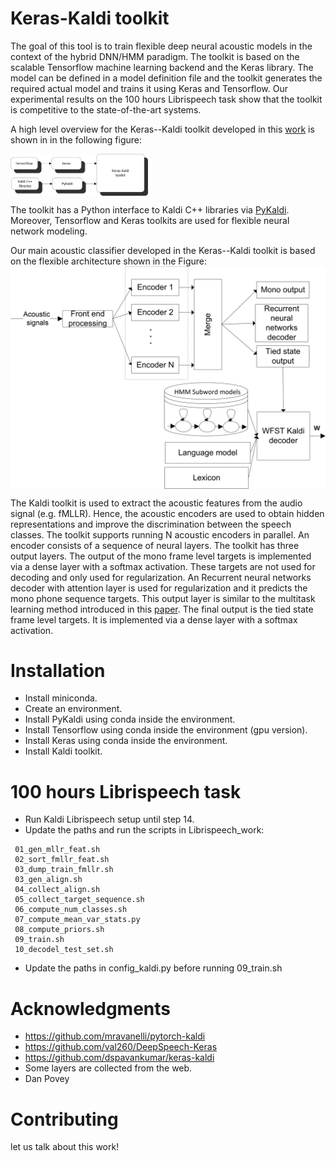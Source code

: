 # Keras-Kaldi toolkit

The goal of this tool is to  train flexible deep neural acoustic models in the context of the hybrid DNN/HMM paradigm. The toolkit is based on the scalable Tensorflow machine learning backend and the Keras library. The model can be defined in a model definition file and the toolkit generates the required actual model and trains it using Keras and Tensorflow. Our experimental results on the 100 hours Librispeech  task show that the toolkit is competitive to the state-of-the-art systems.

 A high level overview for the Keras--Kaldi toolkit developed in this [work](http://github.com/yhifny/keras-kaldi) is shown in in the following figure:

 <img src="images/keras_kaldi.png" width="220" img align="center">

 The toolkit has a Python interface   to Kaldi C++ libraries via  [PyKaldi](https://pykaldi.github.io). Moreover, Tensorflow and Keras toolkits are used for flexible neural network modeling.

 Our main acoustic  classifier developed in the Keras--Kaldi toolkit is based on the flexible  architecture  shown in the Figure:  <img src="images/toolkit_new.png" img align="center">

 The Kaldi toolkit is used to extract the acoustic features from the  audio signal (e.g.  fMLLR). Hence, the acoustic encoders are used to obtain hidden representations and improve the discrimination between the speech classes. The toolkit supports running N acoustic encoders in parallel. An encoder consists of a sequence of neural layers.  The toolkit has three output layers. The output of the mono frame level targets  is implemented via a dense layer with a softmax activation. These targets are not used for decoding and only used for regularization. An Recurrent neural networks decoder with attention layer  is used for regularization and it predicts the mono phone sequence targets. This output layer is similar to the multitask learning method introduced in this [paper](https://arxiv.org/abs/1609.06773). The final output is the tied state frame level targets. It is implemented via a dense layer with a softmax activation.


# Installation

  - Install miniconda.
  - Create an environment.
  - Install PyKaldi using conda inside the environment.
  - Install Tensorflow  using conda inside the environment (gpu version).
  - Install Keras using conda inside the environment.
  - Install Kaldi toolkit.


# 100 hours Librispeech  task
  - Run Kaldi Librispeech setup until step 14.
  - Update the paths and run the scripts in Librispeech_work:

```
 01_gen_mllr_feat.sh
 02_sort_fmllr_feat.sh
 03_dump_train_fmllr.sh
 03_gen_align.sh
 04_collect_align.sh
 05_collect_target_sequence.sh
 06_compute_num_classes.sh
 07_compute_mean_var_stats.py
 08_compute_priors.sh
 09_train.sh
 10_decodel_test_set.sh

```
  - Update the  paths in config_kaldi.py before running 09_train.sh


# Acknowledgments
  - https://github.com/mravanelli/pytorch-kaldi
  - https://github.com/val260/DeepSpeech-Keras
  - https://github.com/dspavankumar/keras-kaldi
  - Some layers  are collected from the web.
  - Dan Povey




  # Contributing
   let us talk about this work!   
